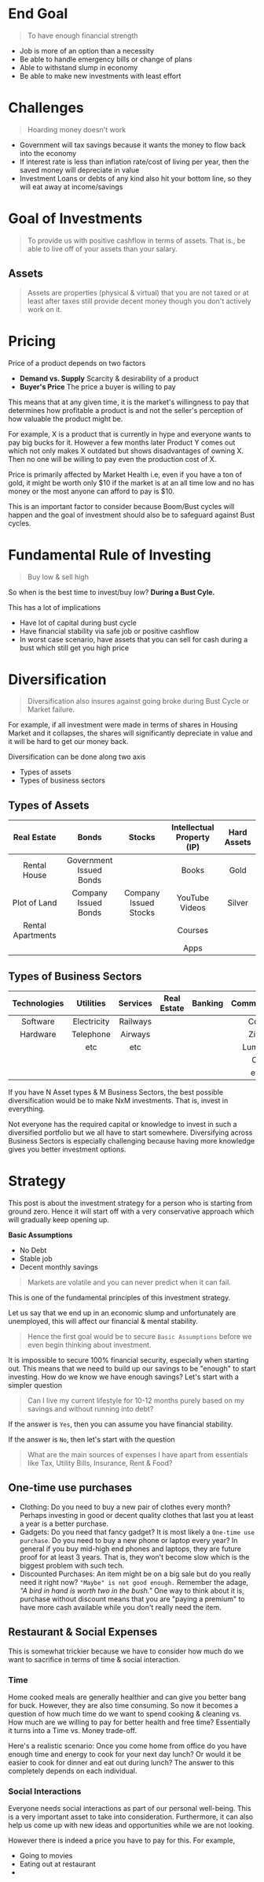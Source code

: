 <!--
.. title: Nuances of Investment
.. slug: nuances-of-investment
.. date: 2019-12-22 09:22:29 UTC+01:00
.. tags: 
.. category: 
.. link: 
.. description: 
.. type: text
-->

# End Goal

> To have enough financial strength

* Job is more of an option than a necessity
* Be able to handle emergency bills or change of plans
* Able to withstand slump in economy
* Be able to make new investments with least effort

# Challenges

> Hoarding money doesn't work

* Government will tax savings because it wants the money to flow back into the economy
* If interest rate is less than inflation rate/cost of living per year, then the saved money will depreciate in value
* Investment Loans or debts of any kind also hit your bottom line, so they will eat away at income/savings

# Goal of Investments

> To provide us with positive cashflow in terms of assets. That is., be able to live off of your assets than your salary.

## Assets

> Assets are properties (physical & virtual) that you are not taxed or at least after taxes still provide decent money though you don't actively work on it.

# Pricing

Price of a product depends on two factors

* **Demand vs. Supply** Scarcity & desirability of a product
* **Buyer's Price** The price a buyer is willing to pay

This means that at any given time, it is the market's willingness to pay that determines how profitable a product is and not the seller's perception of how valuable the product might be. 

For example, X is a product that is currently in hype and everyone wants to pay big bucks for it. However a few months later Product Y comes out which not only makes X outdated but shows disadvantages of owning X. Then no one will be willing to pay even the production cost of X.

Price is primarily affected by Market Health i.e, even if you have a ton of gold, it might be worth only $10 if the market is at an all time low and no has money or the most anyone can afford to pay is $10.

This is an important factor to consider because Boom/Bust cycles will happen and the goal of investment should also be to safeguard against Bust cycles.

# Fundamental Rule of Investing

> Buy low & sell high

So when is the best time to invest/buy low? **During a Bust Cyle.**

This has a lot of implications

* Have lot of capital during bust cycle
* Have financial stability via safe job or positive cashflow
* In worst case scenario, have assets that you can sell for cash during a bust which still get you high price

# Diversification

> Diversification also insures against going broke during Bust Cycle or Market failure. 

For example, if all investment were made in terms of shares in Housing Market and it collapses, the shares will significantly depreciate in value and it will be hard to get our money back.

Diversification can be done along two axis

* Types of assets
* Types of business sectors

## Types of Assets

|    Real Estate    |          Bonds          |        Stocks         | Intellectual Property (IP) | Hard Assets |
| :---------------: | :---------------------: | :-------------------: | :------------------------: | :---------: |
|   Rental House    | Government Issued Bonds |                       |           Books            |    Gold     |
|   Plot of Land    |  Company Issued Bonds   | Company Issued Stocks |       YouTube Videos       |   Silver    |
| Rental Apartments |                         |                       |          Courses           |
|                   |                         |                       |            Apps            |

## Types of Business Sectors

| Technologies |  Utilities  | Services | Real Estate | Banking | Commodities |
| :----------: | :---------: | :------: | :---------: | :-----: | :---------: |
|   Software   | Electricity | Railways |             |         |    Coal     |
|   Hardware   |  Telephone  | Airways  |             |         |    Zinc     |
|              |     etc     |   etc    |             |         |   Lumber    |
|              |             |          |             |         |     Oil     |
|              |             |          |             |         |     etc     |

If you have N Asset types & M Business Sectors, the best possible diversification would be to make NxM investments. That is, invest in everything.

Not everyone has the required capital or knowledge to invest in such a diversified portfolio but we all have to start somewhere. Diversifying across Business Sectors is especially challenging because having more knowledge gives you better investment options.

# Strategy

This post is about the investment strategy for a person who is starting from ground zero. Hence it will start off with a very conservative approach which will gradually keep opening up.

**Basic Assumptions**

* No Debt
* Stable job
* Decent monthly savings

> Markets are volatile and you can never predict when it can fail.

This is one of the fundamental principles of this investment strategy.

Let us say that we end up in an economic slump and unfortunately are unemployed, this will affect our financial & mental stability.

> Hence the first goal would be to secure `Basic Assumptions` before we even begin thinking about investment.

It is impossible to secure 100% financial security, especially when starting out. This means that we need to build up our savings to be "enough" to start investing. How do we know we have enough savings? Let's start with a simpler question 

> Can I live my current lifestyle for 10-12 months purely based on my savings and without running into debt?

If the answer is `Yes`, then you can assume you have financial stability.

If the answer is `No`, then let's start with the question

> What are the main sources of expenses I have apart from essentials like Tax, Utility Bills, Insurance, Rent & Food?

## One-time use purchases

- Clothing: Do you need to buy a new pair of clothes every month? Perhaps investing in good or decent quality clothes that last you at least a year is a better purchase.
- Gadgets: Do you need that fancy gadget? It is most likely a `One-time use purchase`. Do you need to buy a new phone or laptop every year? In general if you buy mid-high end phones and laptops, they are future proof for at least 3 years. That is, they won't become slow which is the biggest problem with such tech.
- Discounted Purchases: An item might be on a big sale but do you really need it right now? `"Maybe" is not good enough.` Remember the adage, _"A bird in hand is worth two in the bush."_ One way to think about it is, purchase without discount means that you are "paying a premium" to have more cash available while you don't really need the item.

## Restaurant & Social Expenses

This is somewhat trickier because we have to consider how much do we want to sacrifice in terms of time & social interaction.

### Time
 Home cooked meals are generally healthier and can give you better bang for buck. However, they are also time consuming. So now it becomes a question of how much time do we want to spend cooking & cleaning vs. How much are we willing to pay for better health and free time? Essentially it turns into a Time vs. Money trade-off.

 Here's a realistic scenario: Once you come home from office do you have enough time and energy to cook for your next day lunch? Or would it be easier to cook for dinner and eat out during lunch? The answer to this completely depends on each individual.

 ### Social Interactions
 Everyone needs social interactions as part of our personal well-being. This is a very important asset to take into consideration. Furthermore, it can also help us come up with new ideas and opportunities while we are not looking.

 However there is indeed a price you have to pay for this. For example,

 * Going to movies
 * Eating out at restaurant
 * 